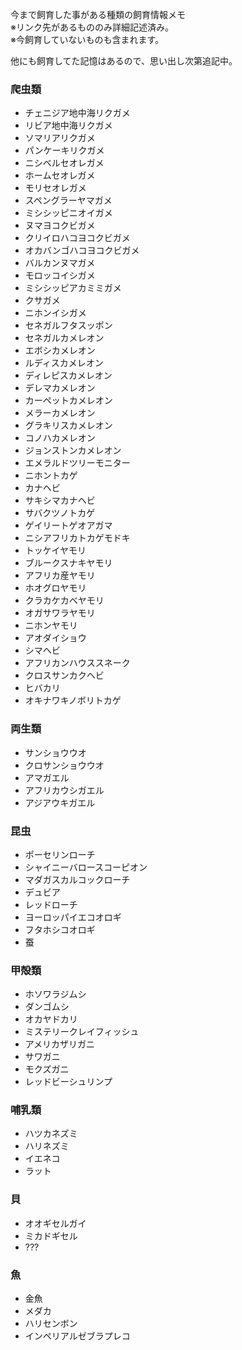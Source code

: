 ---
---

今まで飼育した事がある種類の飼育情報メモ  
※リンク先があるもののみ詳細記述済み。  
※今飼育していないものも含まれます。


他にも飼育してた記憶はあるので、思い出し次第追記中。

### 爬虫類

* チェニジア地中海リクガメ
* リビア地中海リクガメ
* ソマリアリクガメ
* パンケーキリクガメ
* ニシベルセオレガメ
* ホームセオレガメ
* モリセオレガメ
* スペングラーヤマガメ
* ミシシッピニオイガメ
* ヌマヨコクビガメ
* クリイロハコヨコクビガメ
* オカバンゴハコヨコクビガメ
* バルカンヌマガメ
* モロッコイシガメ
* ミシシッピアカミミガメ
* クサガメ
* ニホンイシガメ
* セネガルフタスッポン
* セネガルカメレオン
* エボシカメレオン
* ルディスカメレオン
* ディレピスカメレオン
* デレマカメレオン
* カーペットカメレオン
* メラーカメレオン
* グラキリスカメレオン
* コノハカメレオン
* ジョンストンカメレオン
* エメラルドツリーモニター
* ニホントカゲ
* カナヘビ
* サキシマカナヘビ
* サバクツノトカゲ
* ゲイリートゲオアガマ
* ニシアフリカトカゲモドキ
* トッケイヤモリ
* ブルークスナキヤモリ
* アフリカ産ヤモリ
* ホオグロヤモリ
* クラカケカベヤモリ
* オガサワラヤモリ
* ニホンヤモリ
* アオダイショウ
* シマヘビ
* アフリカンハウススネーク
* クロスサンカクヘビ
* ヒバカリ
* オキナワキノボリトカゲ

### 両生類

* サンショウウオ
* クロサンショウウオ
* アマガエル
* アフリカウシガエル
* アジアウキガエル

### 昆虫

* ポーセリンローチ
* シャイニーバロースコーピオン
* マダガスカルコックローチ
* デュビア
* レッドローチ
* ヨーロッパイエコオロギ
* フタホシコオロギ
* 蚕

### 甲殻類

* ホソワラジムシ
* ダンゴムシ
* オカヤドカリ
* ミステリークレイフィッシュ
* アメリカザリガニ
* サワガニ
* モクズガニ
* レッドビーシュリンプ

### 哺乳類

* ハツカネズミ
* ハリネズミ
* イエネコ
* ラット

### 貝

* オオギセルガイ
* ミカドギセル
* ???

### 魚

* 金魚
* メダカ
* ハリセンボン
* インペリアルゼブラプレコ
